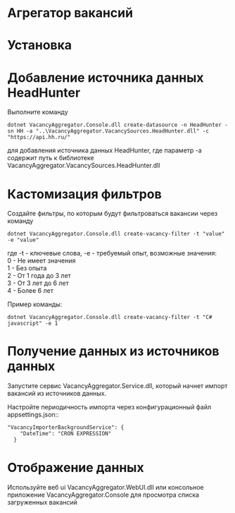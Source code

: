 ﻿# Агрегатор вакансий 

# Установка 

# Добавление источника данных HeadHunter 

Выполните команду 
```
dotnet VacancyAggregator.Console.dll create-datasource -n HeadHunter -sn HH -a "..\VacancyAggregator.VacancySources.HeadHunter.dll" -c "https://api.hh.ru/"  
```

для добавления источника данных HeadHunter, где параметр -a содержит путь к библиотеке VacancyAggregator.VacancySources.HeadHunter.dll  

# Кастомизация фильтров  

Создайте фильтры, по которым будут фильтроваться вакансии через команду  

```
dotnet VacancyAggregator.Console.dll create-vacancy-filter -t "value" -e "value"  
```

где -t - ключевые слова, 
-e - требуемый опыт, возможные значения:  
0 - Не имеет значения  
1 - Без опыта  
2 - От 1 года до 3 лет  
3 - От 3 лет до 6 лет  
4 - Более 6 лет  
  
Пример команды: 
```
dotnet VacancyAggregator.Console.dll create-vacancy-filter -t "C# javascript" -e 1
```

# Получение данных из источников данных
Запустите сервис VacancyAggregator.Service.dll, который начнет импорт вакансий из источников данных.  

Настройте периодичность импорта через конфигурационный файл appsettings.json:: 

```
"VacancyImporterBackgroundService": {
    "DateTime": "CRON EXPRESSION"
  }
```

# Отображение данных

Используйте веб ui VacancyAggregator.WebUI.dll или консольное приложение VacancyAggregator.Console для просмотра списка загруженных вакансий